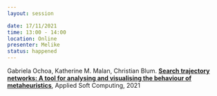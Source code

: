```yaml
---
layout: session

date: 17/11/2021
time: 13:00 - 14:00
location: Online
presenter: Melike
status: happened
---
```

Gabriela Ochoa, Katherine M. Malan, Christian Blum.
**[Search trajectory networks: A tool for analysing and visualising the behaviour of metaheuristics](
papers/0089-search-trajectory-networks)**,
Applied Soft Computing,
2021
